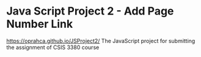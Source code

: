# Java Script Project 2 - Add Page Number Link
https://oprahca.github.io/JSProject2/
The JavaScript project for submitting the assignment of CSIS 3380 course

